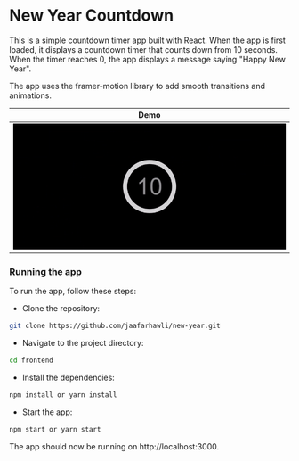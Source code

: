 # New Year Countdown

This is a simple countdown timer app built with React. When the app is first loaded, it displays a countdown timer that counts down from 10 seconds. When the timer reaches 0, the app displays a message saying "Happy New Year".

The app uses the framer-motion library to add smooth transitions and animations.

| Demo  | 
| -----------------| 
| ![Demo](./readme/demo.gif) | 

### Running the app

To run the app, follow these steps:

* Clone the repository: 
```sh
git clone https://github.com/jaafarhawli/new-year.git
```
* Navigate to the project directory: 
```sh
cd frontend
```
* Install the dependencies: 
```sh
npm install or yarn install
```
* Start the app: 
```sh
npm start or yarn start
```

The app should now be running on http://localhost:3000.
